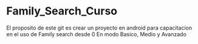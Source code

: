 # Family_Search_Curso
El proposito de este git es crear un proyecto en android para capacitacion en el uso de Family search desde 0
En modo Basico, Medio y Avanzado
